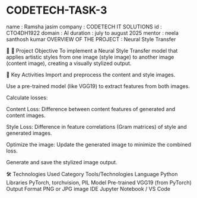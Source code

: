 # CODETECH-TASK-3
name : Ramsha jasim 
company : CODETECH IT SOLUTIONS 
id : CTO4DH1922 
domain : AI 
duration : july to august 2025 
mentor : neela santhosh kumar
OVERVIEW OF THE PROJECT : Neural Style Transfer




🎯 📌 Project Objective
To implement a Neural Style Transfer model that applies artistic styles from one image (style image) to another image (content image), creating a visually stylized output.

🔑 Key Activities
Import and preprocess the content and style images.

Use a pre-trained model (like VGG19) to extract features from both images.

Calculate losses:

Content Loss: Difference between content features of generated and content images.

Style Loss: Difference in feature correlations (Gram matrices) of style and generated images.

Optimize the image: Update the generated image to minimize the combined loss.

Generate and save the stylized image output.

🛠️ Technologies Used
Category	Tools/Technologies
Language	Python
Libraries	PyTorch, torchvision, PIL
Model	Pre-trained VGG19 (from PyTorch)
Output Format	PNG or JPG image
IDE	Jupyter Notebook / VS Code

